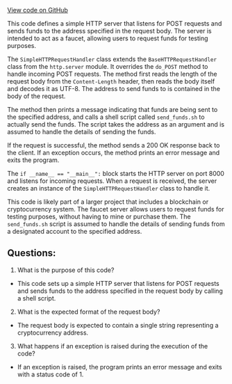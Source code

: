 [View code on GitHub](https://github.com/cosmos/cosmos-sdk.git/contrib/rosetta/configuration/faucet.py)

This code defines a simple HTTP server that listens for POST requests and sends funds to the address specified in the request body. The server is intended to act as a faucet, allowing users to request funds for testing purposes.

The `SimpleHTTPRequestHandler` class extends the `BaseHTTPRequestHandler` class from the `http.server` module. It overrides the `do_POST` method to handle incoming POST requests. The method first reads the length of the request body from the `Content-Length` header, then reads the body itself and decodes it as UTF-8. The address to send funds to is contained in the body of the request.

The method then prints a message indicating that funds are being sent to the specified address, and calls a shell script called `send_funds.sh` to actually send the funds. The script takes the address as an argument and is assumed to handle the details of sending the funds.

If the request is successful, the method sends a 200 OK response back to the client. If an exception occurs, the method prints an error message and exits the program.

The `if __name__ == "__main__":` block starts the HTTP server on port 8000 and listens for incoming requests. When a request is received, the server creates an instance of the `SimpleHTTPRequestHandler` class to handle it.

This code is likely part of a larger project that includes a blockchain or cryptocurrency system. The faucet server allows users to request funds for testing purposes, without having to mine or purchase them. The `send_funds.sh` script is assumed to handle the details of sending funds from a designated account to the specified address.
## Questions: 
 1. What is the purpose of this code?
- This code sets up a simple HTTP server that listens for POST requests and sends funds to the address specified in the request body by calling a shell script.

2. What is the expected format of the request body?
- The request body is expected to contain a single string representing a cryptocurrency address.

3. What happens if an exception is raised during the execution of the code?
- If an exception is raised, the program prints an error message and exits with a status code of 1.